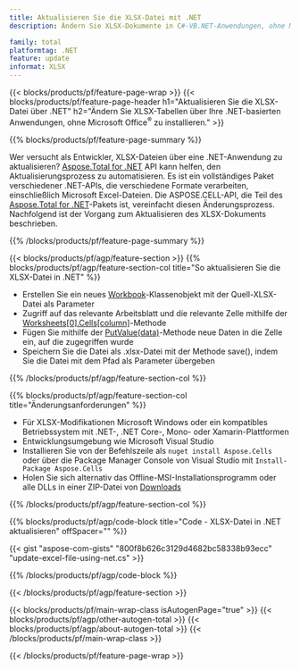 ```yaml
---
title: Aktualisieren Sie die XLSX-Datei mit .NET
description: Ändern Sie XLSX-Dokumente in C#-VB.NET-Anwendungen, ohne Microsoft Excel zu verwenden. 

family: total
platformtag: .NET
feature: update
informat: XLSX
---
```

{{< blocks/products/pf/feature-page-wrap >}}
{{< blocks/products/pf/feature-page-header h1="Aktualisieren Sie die XLSX-Datei über .NET" h2="Ändern Sie XLSX-Tabellen über Ihre .NET-basierten Anwendungen, ohne Microsoft Office<sup>&reg;</sup> zu installieren." >}}

{{% blocks/products/pf/feature-page-summary %}}

Wer versucht als Entwickler, XLSX-Dateien über eine .NET-Anwendung zu aktualisieren? [Aspose.Total for .NET](https://products.aspose.com/total/net/) API kann helfen, den Aktualisierungsprozess zu automatisieren. Es ist ein vollständiges Paket verschiedener .NET-APIs, die verschiedene Formate verarbeiten, einschließlich Microsoft Excel-Dateien. Die ASPOSE.CELL-API, die Teil des [Aspose.Total for .NET](https://products.aspose.com/total/net/)-Pakets ist, vereinfacht diesen Änderungsprozess. Nachfolgend ist der Vorgang zum Aktualisieren des XLSX-Dokuments beschrieben.

{{% /blocks/products/pf/feature-page-summary %}}

{{< blocks/products/pf/agp/feature-section >}}
{{% blocks/products/pf/agp/feature-section-col title="So aktualisieren Sie die XLSX-Datei in .NET" %}}

- Erstellen Sie ein neues [Workbook](https://reference.aspose.com/cells/net/aspose.cells/workbook/)-Klassenobjekt mit der Quell-XLSX-Datei als Parameter
- Zugriff auf das relevante Arbeitsblatt und die relevante Zelle mithilfe der [Worksheets[0].Cells[column]](https://reference.aspose.com/cells/net/aspose.cells/worksheet/cells/)-Methode
- Fügen Sie mithilfe der [PutValue(data)](https://reference.aspose.com/cells/net/aspose.cells/cell/putvalue/)-Methode neue Daten in die Zelle ein, auf die zugegriffen wurde
- Speichern Sie die Datei als .xlsx-Datei mit der Methode save(), indem Sie die Datei mit dem Pfad als Parameter übergeben

{{% /blocks/products/pf/agp/feature-section-col %}}

{{% blocks/products/pf/agp/feature-section-col title="Änderungsanforderungen" %}}

- Für XLSX-Modifikationen Microsoft Windows oder ein kompatibles Betriebssystem mit .NET-, .NET Core-, Mono- oder Xamarin-Plattformen
- Entwicklungsumgebung wie Microsoft Visual Studio 
- Installieren Sie von der Befehlszeile als ```nuget install Aspose.Cells``` oder über die Package Manager Console von Visual Studio mit ```Install-Package Aspose.Cells```
- Holen Sie sich alternativ das Offline-MSI-Installationsprogramm oder alle DLLs in einer ZIP-Datei von [Downloads](https://releases.aspose.com/cells/net)

{{% /blocks/products/pf/agp/feature-section-col %}}

{{% blocks/products/pf/agp/code-block title="Code - XLSX-Datei in .NET aktualisieren" offSpacer="" %}}

{{< gist "aspose-com-gists" "800f8b626c3129d4682bc58338b93ecc" "update-excel-file-using-net.cs" >}}

{{% /blocks/products/pf/agp/code-block %}}

{{< /blocks/products/pf/agp/feature-section >}}

{{< blocks/products/pf/main-wrap-class isAutogenPage="true" >}}
{{< blocks/products/pf/agp/other-autogen-total >}}
{{< blocks/products/pf/agp/about-autogen-total >}}
{{< /blocks/products/pf/main-wrap-class >}}

{{< /blocks/products/pf/feature-page-wrap >}}